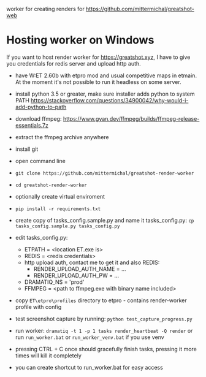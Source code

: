 worker for creating renders for https://github.com/mittermichal/greatshot-web


# Hosting worker on Windows

If you want to host render worker for https://greatshot.xyz, I have to give you credentials for redis server and upload http auth.
 - have W:ET 2.60b with etpro mod and usual competitive maps in etmain. At the moment it's not possible to run it headless on some server.
- install python 3.5 or greater, make sure installer adds python to system PATH https://stackoverflow.com/questions/34900042/why-would-i-add-python-to-path

- download ffmpeg: https://www.gyan.dev/ffmpeg/builds/ffmpeg-release-essentials.7z
- extract the ffmpeg archive anywhere

- install git
- open command line
- `git clone https://github.com/mittermichal/greatshot-render-worker`
- `cd greatshot-render-worker`
- optionally create virtual enviroment
- `pip install -r requirements.txt`

- create copy of tasks_config.sample.py and name it tasks_config.py: `cp tasks_config.sample.py tasks_config.py`
- edit tasks_config.py:
  - ETPATH = \<location ET.exe is\>
  - REDIS = \<redis credentials\>
  - http upload auth, contact me to get it and also REDIS:
      - RENDER_UPLOAD_AUTH_NAME = ...
      - RENDER_UPLOAD_AUTH_PW = ...
  - DRAMATIQ_NS = 'prod'
  - FFMPEG = \<path to ffmpeg.exe with binary name included\>
- copy `ET\etpro\profiles` directory to etpro - contains render-worker profile with config

- test screenshot capture by running: `python test_capture_progress.py`

- run worker: `dramatiq -t 1 -p 1 tasks render_heartbeat -Q render` or run `run_worker.bat` or `run_worker_venv.bat` if you use venv 
- pressing CTRL + C once should gracefully finish tasks, pressing it more times will kill it completely
- you can create shortcut to run_worker.bat for easy access
